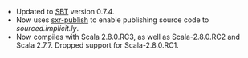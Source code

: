 * Updated to [SBT][] version 0.7.4.
* Now uses [sxr-publish][] to enable publishing source code to
  *sourced.implicit.ly*.
* Now compiles with Scala 2.8.0.RC3, as well as Scala-2.8.0.RC2 and
  Scala 2.7.7. Dropped support for Scala-2.8.0.RC1.

[SBT]: http://code.google.com/p/simple-build-tool/
[sxr-publish]: http://github.com/n8han/sxr-publish
